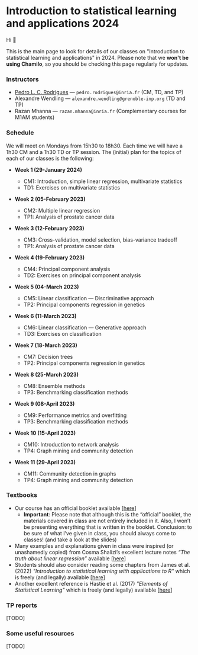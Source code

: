 # Introduction to statistical learning and applications 2024

Hi :wave: 

This is the main page to look for details of our classes on "Introduction to 
statistical learning and applications" in 2024. Please note that we **won't be using Chamilo**, 
so you should be checking this page regularly for updates.

### Instructors
- [Pedro L. C. Rodrigues](https://plcrodrigues.github.io/) — `pedro.rodrigues@inria.fr` (CM, TD, and TP)
- Alexandre Wendling — `alexandre.wendling@grenoble-inp.org` (TD and TP)
- Razan Mhanna — `razan.mhanna@inria.fr` (Complementary courses for M1AM students)

### Schedule
We will meet on Mondays from 15h30 to 18h30. Each time we will have a 1h30 CM 
and a 1h30 TD or TP session. The (initial) plan for the topics of each of our 
classes is the following:

- **Week 1 (29-January 2024)** 
  - CM1: Introduction, simple linear regression, multivariate statistics
  - TD1: Exercises on multivariate statistics

- **Week 2 (05-February 2023)** 
  - CM2: Multiple linear regression
  - TP1: Analysis of prostate cancer data

- **Week 3 (12-February 2023)**
  - CM3: Cross-validation, model selection, bias-variance tradeoff
  - TP1: Analysis of prostate cancer data

- **Week 4 (19-February 2023)**
  - CM4: Principal component analysis
  - TD2: Exercises on principal component analysis

- **Week 5 (04-March 2023)**
  - CM5: Linear classification — Discriminative approach
  - TP2: Principal components regression in genetics
  
- **Week 6 (11-March 2023)**
  - CM6: Linear classification — Generative approach
  - TD3: Exercises on classification
  
- **Week 7 (18-March 2023)**
  - CM7: Decision trees
  - TP2: Principal components regression in genetics
  
- **Week 8 (25-March 2023)**
  - CM8: Ensemble methods
  - TP3: Benchmarking classification methods

- **Week 9 (08-April 2023)**
  - CM9: Performance metrics and overfitting
  - TP3: Benchmarking classification methods

- **Week 10 (15-April 2023)**
  - CM10: Introduction to network analysis
  - TP4: Graph mining and community detection

- **Week 11 (29-April 2023)**
  - CM11: Community detection in graphs
  - TP4: Graph mining and community detection

### Textbooks

- Our course has an official booklet available [[here](https://cloud.univ-grenoble-alpes.fr/s/iTtXPTdLpyMwBtN)]
    - **Important**: Please note that although this is the “official” booklet, the materials covered in class are not entirely included in it. Also, I won’t be presenting everything that is written in the booklet. Conclusion: to be sure of what I’ve given in class, you should always come to classes! (and take a look at the slides)
- Many examples and explanations given in class were inspired (or unashamedly copied) from Cosma Shalizi’s excellent lecture notes *“The truth about linear regression”* available [[here](https://www.stat.cmu.edu/~cshalizi/TALR/)]
- Students should also consider reading some chapters from James et al. (2022) *"Introduction to statistical learning with applications to R"* which is freely (and legally) available [[here](https://www.statlearning.com/)]
- Another excellent reference is Hastie et al. (2017) *"Elements of Statistical Learning"* which is freely (and legally) available [[here](https://hastie.su.domains/ElemStatLearn/)]

### TP reports

[TODO]

### Some useful resources

[TODO]